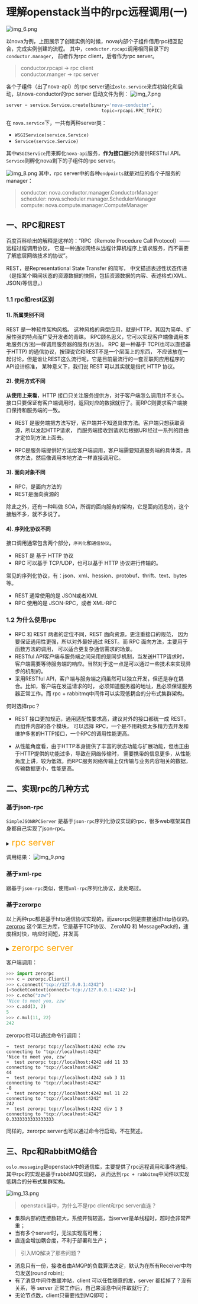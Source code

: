 # 理解openstack当中的rpc远程调用(一)

![img_6.png](img_6.png)

以nova为例，上图展示了创建实例的时候，nova内部个子组件借用rpc相互配合，完成实例创建的流程。
其中，`conductor.rpcapi`调用相同目录下的`conductor.manager`， 前者作为rpc client，后者作为rpc server。

> conductor.rpcapi -> rpc client    
> conductor.manger -> rpc server

各个子组件（出了nova-api）的rpc server通过`oslo.service`来库初始化和启动，以nova-conductor的rpc server
启动文件为例：
![img_7.png](img_7.png)

```python
server = service.Service.create(binary='nova-conductor',
                                    topic=rpcapi.RPC_TOPIC)
```

在 `nova.service`下，一共有两种server类：
- `WSGIService(service.Service)`
- `Service(service.Service)`

其中`WSGIService`用来孵化`nova-api`服务，**作为接口层**对外提供RESTful API。
`Service`则孵化nova剩下的子组件的rpc server。

![img_8.png](img_8.png)
其中，rpc server中的各种`endpoints`就是对应的各个子服务的manager：
> conductor: nova.conductor.manager.ConductorManager    
> scheduler: nova.scheduler.manager.SchedulerManager    
> compute: nova.compute.manager.ComputeManager  

## 一、RPC和REST

百度百科给出的解释是这样的：“RPC（Remote Procedure Call Protocol）——远程过程调用协议，
它是一种通过网络从远程计算机程序上请求服务，而不需要了解底层网络技术的协议”。

REST，是Representational State Transfer 的简写，
中文描述表述性状态传递（是指某个瞬间状态的资源数据的快照，包括资源数据的内容、表述格式(XML、JSON)等信息。）

### 1.1 rpc和rest区别

#### 1). 所属类别不同
REST 是一种软件架构风格。 这种风格的典型应用，就是HTTP。其因为简单、扩展性强的特点而广受开发者的青睐。
RPC顾名思义，它可以实现客户端像调用本地服务(方法)一样调用服务器的服务(方法)。
RPC 是一种基于 TCP(也可以直接基于HTTP) 的通信协议，按理说它和REST不是一个层面上的东西，
不应该放在一起讨论，但是谁让REST这么流行呢，它是目前最流行的一套互联网应用程序的API设计标准，
某种意义下，我们说 REST 可以其实就是指代 HTTP 协议。

#### 2). 使用方式不同

**从使用上来看**，HTTP 接口只关注服务提供方，对于客户端怎么调用并不关心。
接口只要保证有客户端调用时，返回对应的数据就行了。而RPC则要求客户端接口保持和服务端的一致。

* REST 是服务端把方法写好，客户端并不知道具体方法。客户端只想获取资源，所以发起HTTP请求，
  而服务端接收到请求后根据URI经过一系列的路由才定位到方法上面去。
  
* RPC是服务端提供好方法给客户端调用，客户端需要知道服务端的具体类，具体方法，然后像调用本地方法一样直接调用它。

#### 3). 面向对象不同

* RPC，是面向方法的
* REST是面向资源的
  
除此之外，还有一种叫做 SOA，所谓的面向服务的架构，它是面向消息的，这个接触不多，就不多说了。

#### 4). 序列化协议不同
接口调用通常包含两个部分，`序列化`和`通信协议`。

* REST 是 基于 HTTP 协议
* RPC 可以基于 TCP/UDP，也可以基于 HTTP 协议进行传输的。

常见的序列化协议，有：json、xml、hession、protobuf、thrift、text、bytes等。

* REST 通常使用的是 JSON或者XML
* RPC 使用的是 JSON-RPC，或者 XML-RPC

### 1.2 为什么使用rpc

* RPC 和 REST 两者的定位不同，REST 面向资源，更注重接口的规范，
  因为要保证通用性更强，所以对外最好通过 REST。而 RPC 面向方法，主要用于函数方法的调用，
  可以适合更复杂通信需求的场景。
* RESTful API客户端与服务端之间采用的是同步机制，当发送HTTP请求时，
  客户端需要等待服务端的响应。当然对于这一点是可以通过一些技术来实现异步的机制的。
* 采用RESTful API，客户端与服务端之间虽然可以独立开发，但还是存在耦合。比如，客户端在发送请求的时，
  必须知道服务器的地址，且必须保证服务器正常工作。而 rpc + rabbitmq中间件可以实现低耦合的分布式集群架构。
  
何时选择rpc？

* REST 接口更加规范，通用适配性要求高，建议对外的接口都统一成 REST。而组件内部的各个模块，
  可以选择 RPC，一个是不用耗费太多精力去开发和维护多套的HTTP接口，一个RPC的调用性能更高。
  
* 从性能角度看，由于HTTP本身提供了丰富的状态功能与扩展功能，但也正由于HTTP提供的功能过多，导致在网络传输时，
  需要携带的信息更多，从性能角度上讲，较为低效。而RPC服务网络传输上仅传输与业务内容相关的数据，
  传输数据更小，性能更高。
  
## 二、实现rpc的几种方式
### 基于json-rpc
`SimpleJSONRPCServer` 是基于`json-rpc`序列化协议实现的rpc，很多web框架其自身都自己实现了json-rpc。
<details> 
<summary><font size="5" color="orange">rpc server</font></summary>

```python
from jsonrpclib.SimpleJSONRPCServer import SimpleJSONRPCServer

class cal(object):
    
    print("successfully received message!")
    add = lambda self, x, y: x + y
    sub = lambda self, x, y: x - y
    div = lambda self, x, y: x / y
    mul = lambda self, x, y: x * y

obj = cal()
server = SimpleJSONRPCServer(('localhost', 8080))
server.register_instance(obj)
print("RPC server started!")
server.serve_forever()
```

</details>

调用结果：
![img_9.png](img_9.png)

### 基于xml-rpc
跟基于`json-rpc`类似，使用`xml-rpc`序列化协议，此处略过。

### 基于zerorpc
以上两种rpc都是基于http通信协议实现的，而zerorpc则是直接通过http协议的。   
[zerorpc](https://github.com/0rpc/zerorpc-python)
这个第三方库，它是基于TCP协议、 ZeroMQ 和 MessagePack的，速度相对快，响应时间短，并发高

<details> 
<summary><font size="5" color="orange">zerorpc server</font></summary>

```python
import zerorpc

class cal(object):

    echo = lambda self, name: "Nice to meet you, %s" % name
    add = lambda self, x, y: int(x) + int(y)
    sub = lambda self, x, y: int(x) - int(y)
    div = lambda self, x, y: int(x) / int(y)
    mul = lambda self, x, y: int(x) * int(y)

s = zerorpc.Server(cal())
s.bind("tcp://0.0.0.0:4242")
print("Zerorpc started...")
s.run()
```
</details>

客户端调用：
```python
>>> import zerorpc
>>> c = zerorpc.Client()
>>> c.connect("tcp://127.0.0.1:4242")
[<SocketContext(connect='tcp://127.0.0.1:4242')>]
>>> c.echo("zzw")
'Nice to meet you, zzw'
>>> c.add(3, 2)
5
>>> c.mul(11, 22)
242
```
zerorpc也可以通过命令行调用：
```shell
➜  test zerorpc tcp://localhost:4242 echo zzw
connecting to "tcp://localhost:4242"
'Nice to meet you, zzw'
➜  test zerorpc tcp://localhost:4242 add 11 33
connecting to "tcp://localhost:4242"
44
➜  test zerorpc tcp://localhost:4242 sub 3 11
connecting to "tcp://localhost:4242"
-8
➜  test zerorpc tcp://localhost:4242 mul 11 22
connecting to "tcp://localhost:4242"
242
➜  test zerorpc tcp://localhost:4242 div 1 3
connecting to "tcp://localhost:4242"
0.3333333333333333
```

同样的，zerorpc server也可以通过命令行启动，不在赘述。

## 三、Rpc和RabbitMQ结合

`oslo.messaging`是openstack中的通信库，主要提供了rpc远程调用和事件通知。
其中rpc的实现是基于rabbitMQ实现的， 从而达到`rpc + rabbitmq`中间件以实现低耦合的分布式集群架构。

![img_13.png](img_13.png#pic_center)

> openstack当中，为什么不是rpc client和rpc server直连？
- 集群内部的连接数较大，系统开销较高，当server是单线程时，超时会非常严重；
- 当有多个server时，无法实现高可用；
- 直连会增加耦合度，不利于部署和生产；

> 引入MQ解决了那些问题？
- 消息只有一份，接收者由AMQP的负载算法决定，默认为在所有Receiver中均匀发送(round robin);
- 有了消息中间件做缓冲站，client 可以任性随意的发，server 都挂掉了？没有关系，等 server 正常工作后，自己来消息中间件取就行了;
- 无论节点数，client只需要找到MQ即可；

